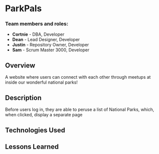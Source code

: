 # ParkPals  


### Team members and roles:
* <strong>Cortnie</strong> - DBA, Developer
* <strong>Dean</strong> - Lead Designer, Developer
* <strong>Justin</strong> - Repository Owner, Developer
* <strong>Sam</strong> - Scrum Master 3000, Developer

## Overview

A website where users can connect with each other through meetups at inside our wonderful national parks!
## Description

Before users log in, they are able to peruse a list of National Parks, which, when clicked, display a separate page 

## Technologies Used

## Lessons Learned
